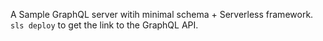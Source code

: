 A Sample GraphQL server witih minimal schema + Serverless framework.
<code>sls deploy</code> to get the link to the GraphQL API.
